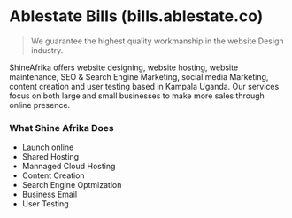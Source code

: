 # Ablestate Bills (bills.ablestate.co)

> We guarantee the highest quality workmanship in the website Design industry.

ShineAfrika offers website designing, website hosting, website maintenance, SEO & Search Engine Marketing, social media Marketing, content creation and user testing based in Kampala Uganda. Our services focus on both large and small businesses to make more sales through online presence.

### What Shine Afrika Does

- Launch online
- Shared Hosting
- Mannaged Cloud Hosting
- Content Creation
- Search Engine Optmization
- Business Email
- User Testing
